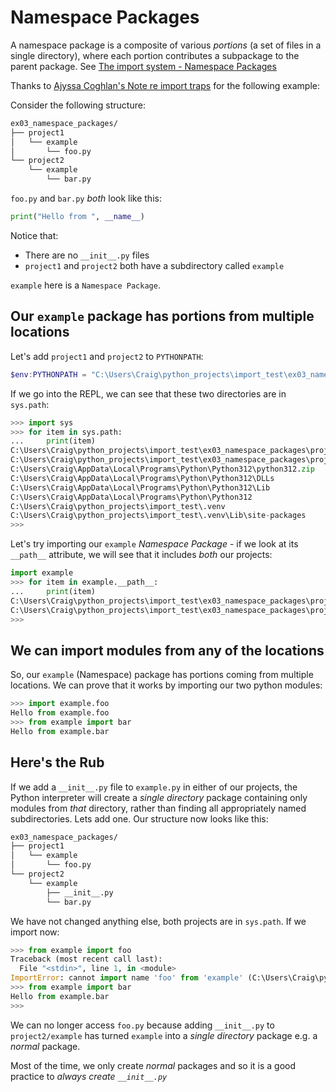 # Namespace Packages
A namespace package is a composite of various *portions* (a set of files in a
single directory), where each portion contributes a subpackage to the parent
package. See [The import system - Namespace Packages](https://docs.python.org/3/reference/import.html#namespace-packages)

Thanks to [Ajyssa Coghlan's Note re import traps](https://python-notes.curiousefficiency.org/en/latest/python_concepts/import_traps.html)
for the following example:

Consider the following structure:
```bash
ex03_namespace_packages/
├── project1
│   └── example
│       └── foo.py
└── project2
    └── example
        └── bar.py
```
`foo.py` and `bar.py` *both* look like this:
``` python
print("Hello from ", __name__)
```
Notice that:
- There are no `__init__.py` files
- `project1` and `project2` both have a subdirectory called `example`

`example` here is a `Namespace Package`.

## Our `example` package has portions from multiple locations
Let's add `project1` and `project2` to `PYTHONPATH`:
``` powershell
$env:PYTHONPATH = "C:\Users\Craig\python_projects\import_test\ex03_namespace_packages\project1;C:\Users\Craig\python_projects\import_test\ex03_namespace_packages\project2"
```

If we go into the REPL, we can see that these two directories are in `sys.path`:
``` python
>>> import sys
>>> for item in sys.path:
...     print(item)
C:\Users\Craig\python_projects\import_test\ex03_namespace_packages\project1
C:\Users\Craig\python_projects\import_test\ex03_namespace_packages\project2
C:\Users\Craig\AppData\Local\Programs\Python\Python312\python312.zip
C:\Users\Craig\AppData\Local\Programs\Python\Python312\DLLs
C:\Users\Craig\AppData\Local\Programs\Python\Python312\Lib
C:\Users\Craig\AppData\Local\Programs\Python\Python312
C:\Users\Craig\python_projects\import_test\.venv
C:\Users\Craig\python_projects\import_test\.venv\Lib\site-packages
>>>
```

Let's try importing our `example` *Namespace Package* - if we look at its 
`__path__` attribute, we will see that it includes *both* our projects:
``` python
import example
>>> for item in example.__path__:
...     print(item)
C:\Users\Craig\python_projects\import_test\ex03_namespace_packages\project1\example
C:\Users\Craig\python_projects\import_test\ex03_namespace_packages\project2\example
>>>
```

## We can import modules from any of the locations
So, our `example` (Namespace) package has portions coming from multiple
locations. We can prove that it works by importing our two python modules:
``` python
>>> import example.foo
Hello from example.foo
>>> from example import bar
Hello from example.bar
```

## Here's the Rub
If we add a `__init__.py` file to `example.py` in either of our projects, the
Python interpreter will create a *single directory* package containing only
modules from *that* directory, rather than finding all appropriately named
subdirectories. Lets add one. Our structure now looks like this:
``` bash
ex03_namespace_packages/
├── project1
│   └── example
│       └── foo.py
└── project2
    └── example
        ├── __init__.py
        └── bar.py
```
We have not changed anything else, both projects are in `sys.path`. If we
import now:
``` python
>>> from example import foo
Traceback (most recent call last):
  File "<stdin>", line 1, in <module>
ImportError: cannot import name 'foo' from 'example' (C:\Users\Craig\python_projects\import_test\ex03_namespace_packages\project2\example\__init__.py)
>>> from example import bar
Hello from example.bar
>>>
```
We can no longer access `foo.py` because adding `__init__.py` to `project2/example`
has turned `example` into a *single directory* package e.g. a *normal* package.

Most of the time, we only create *normal* packages and so it is a good practice
to *always create `__init__.py`*
